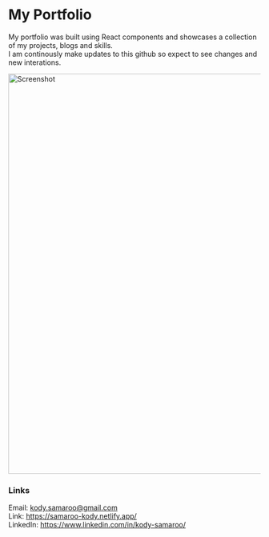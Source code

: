 # My Portfolio

My portfolio was built using React components and showcases a collection of my projects, blogs and skills.  
I am continously make updates to this github so expect to see changes and new interations.  

<img width="800" alt="Screenshot" src="https://user-images.githubusercontent.com/73686621/127256201-2c3dc051-f32e-4930-adc3-47705595c19f.png">


### Links
Email: kody.samaroo@gmail.com  
Link: https://samaroo-kody.netlify.app/  
LinkedIn: https://www.linkedin.com/in/kody-samaroo/
